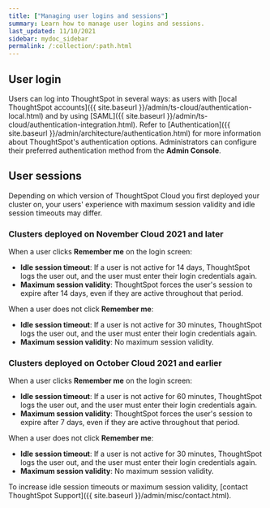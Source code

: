 ```yaml
---
title: ["Managing user logins and sessions"]
summary: Learn how to manage user logins and sessions.
last_updated: 11/10/2021
sidebar: mydoc_sidebar
permalink: /:collection/:path.html
---
```


## User login

Users can log into ThoughtSpot in several ways: as users with [local ThoughtSpot accounts]({{ site.baseurl }}/admin/ts-cloud/authentication-local.html) and by using [SAML]({{ site.baseurl }}/admin/ts-cloud/authentication-integration.html). Refer to [Authentication]({{ site.baseurl }}/admin/architecture/authentication.html) for more information about ThoughtSpot's authentication options. Administrators can configure their preferred authentication method from the **Admin Console**.

## User sessions
Depending on which version of ThoughtSpot Cloud you first deployed your cluster on, your users' experience with maximum session validity and idle session timeouts may differ.

### Clusters deployed on November Cloud 2021 and later

When a user clicks **Remember me** on the login screen:

* **Idle session timeout**: If a user is not active for 14 days, ThoughtSpot logs the user out, and the user must enter their login credentials again.
* **Maximum session validity**: ThoughtSpot forces the user's session to expire after 14 days, even if they are active throughout that period.

When a user does not click **Remember me**:

* **Idle session timeout**: If a user is not active for 30 minutes, ThoughtSpot logs the user out, and the user must enter their login credentials again.
* **Maximum session validity**: No maximum session validity.

### Clusters deployed on October Cloud 2021 and earlier

When a user clicks **Remember me** on the login screen:

* **Idle session timeout**: If a user is not active for 60 minutes, ThoughtSpot logs the user out, and the user must enter their login credentials again.
* **Maximum session validity**: ThoughtSpot forces the user's session to expire after 7 days, even if they are active throughout that period.

When a user does not click **Remember me**:

* **Idle session timeout**: If a user is not active for 30 minutes, ThoughtSpot logs the user out, and the user must enter their login credentials again.
* **Maximum session validity**: No maximum session validity.

To increase idle session timeouts or maximum session validity, [contact ThoughtSpot Support]({{ site.baseurl }}/admin/misc/contact.html).
